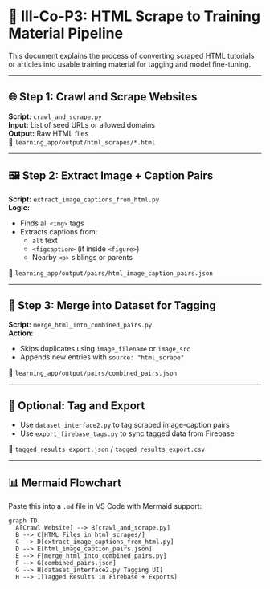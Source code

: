 # 🧠 Ill-Co-P3: HTML Scrape to Training Material Pipeline

This document explains the process of converting scraped HTML tutorials or articles into usable training material for tagging and model fine-tuning.

---

## 🌐 Step 1: Crawl and Scrape Websites

**Script:** `crawl_and_scrape.py`  
**Input:** List of seed URLs or allowed domains  
**Output:** Raw HTML files  
📁 `learning_app/output/html_scrapes/*.html`

---

## 🖼️ Step 2: Extract Image + Caption Pairs

**Script:** `extract_image_captions_from_html.py`  
**Logic:**
- Finds all `<img>` tags
- Extracts captions from:
  - `alt` text
  - `<figcaption>` (if inside `<figure>`)
  - Nearby `<p>` siblings or parents

📁 `learning_app/output/pairs/html_image_caption_pairs.json`

---

## 🔀 Step 3: Merge into Dataset for Tagging

**Script:** `merge_html_into_combined_pairs.py`  
**Action:**
- Skips duplicates using `image_filename` or `image_src`
- Appends new entries with `source: "html_scrape"`

📁 `learning_app/output/pairs/combined_pairs.json`

---

## 🧾 Optional: Tag and Export

- Use `dataset_interface2.py` to tag scraped image-caption pairs
- Use `export_firebase_tags.py` to sync tagged data from Firebase

📁 `tagged_results_export.json` / `tagged_results_export.csv`

---

## 📊 Mermaid Flowchart

Paste this into a `.md` file in VS Code with Mermaid support:

```mermaid
graph TD
  A[Crawl Website] --> B[crawl_and_scrape.py]
  B --> C[HTML Files in html_scrapes/]
  C --> D[extract_image_captions_from_html.py]
  D --> E[html_image_caption_pairs.json]
  E --> F[merge_html_into_combined_pairs.py]
  F --> G[combined_pairs.json]
  G --> H[dataset_interface2.py Tagging UI]
  H --> I[Tagged Results in Firebase + Exports]
